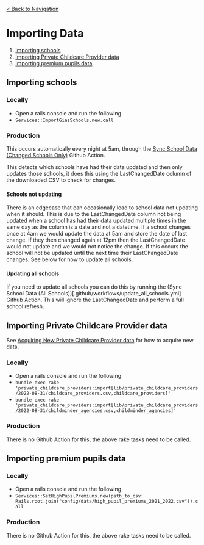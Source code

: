 [< Back to Navigation](../README.md)

# Importing Data

1. [Importing schools](#importing-schools)
1. [Importing Private Childcare Provider data](#importing-private-childcare-provider-data)
1. [Importing premium pupils data](#importing-premium-pupils-data)

## Importing schools

### Locally
- Open a rails console and run the following
- `Services::ImportGiasSchools.new.call`

### Production

This occurs automatically every night at 5am, through the [Sync School Data (Changed Schools Only)](.github/workflows/update_schools.yml) Github Action.

This detects which schools have had their data updated and then only updates those schools, it does this using the LastChangedDate column of the downloaded CSV to check for changes. 

#### Schools not updating
There is an edgecase that can occasionally lead to school data not updating when it should. This is due to the LastChangedDate column not being updated when a school has had their data updated multiple times in the same day as the column is a date and not a datetime. If a school changes once at 4am we would update the data at 5am and store the date of last change. If they then changed again at 12pm then the LastChangedDate would not update and we would not notice the change. If this occurs the school will not be updated until the next time their LastChangedDate changes. See below for how to update all schools.

#### Updating all schools
If you need to update all schools you can do this by running the (Sync School Data (All Schools))[.github/workflows/update_all_schools.yml] Github Action. This will ignore the LastChangedDate and perform a full school refresh.

## Importing Private Childcare Provider data

See [Acquiring New Private Childcare Provider data](acquiring_new_private_childcare_provider_data.md) for how to acquire new data.

### Locally
- Open a rails console and run the following
- `bundle exec rake 'private_childcare_providers:import[lib/private_childcare_providers/2022-08-31/childcare_providers.csv,childcare_providers]'`
- `bundle exec rake 'private_childcare_providers:import[lib/private_childcare_providers/2022-08-31/childminder_agencies.csv,childminder_agencies]'`

### Production
There is no Github Action for this, the above rake tasks need to be called.

## Importing premium pupils data

### Locally
- Open a rails console and run the following
- `Services::SetHighPupilPremiums.new(path_to_csv: Rails.root.join("config/data/high_pupil_premiums_2021_2022.csv")).call`

### Production
There is no Github Action for this, the above rake tasks need to be called.
